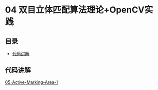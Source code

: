 # 04 双目立体匹配算法理论+OpenCV实践

## 目录
- [代码讲解](#代码讲解)


## 代码讲解




[05-Active-Marking-Area-1](./05-Active-Marking-Area-1.md)